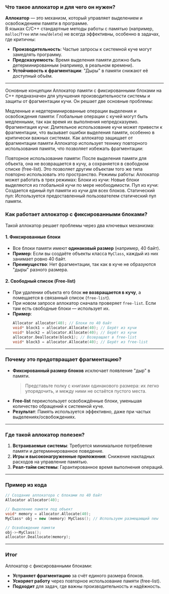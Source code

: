 ### Что такое аллокатор и для чего он нужен?

**Аллокатор** — это механизм, который управляет выделением и освобождением памяти в программе.  
В языках C/C++ стандартные методы работы с памятью (например, `malloc`/`free` или `new`/`delete`) не всегда эффективны, особенно в задачах, где критичны:
- **Производительность**: Частые запросы к системной куче могут замедлять программу.
- **Предсказуемость**: Время выделения памяти должно быть детерминированным (например, в реальном времени).
- **Устойчивость к фрагментации**: "Дыры" в памяти снижают её доступный объём.

---
Основные концепции
Аллокатор памяти с фиксированными блоками на C++ предназначен для улучшения производительности системы и защиты от фрагментации кучи. Он решает две основные проблемы:

Медленные и недетерминированные операции выделения и освобождения памяти: Глобальные операции с кучей могут быть медленными, так как время их выполнения непредсказуемо.
Фрагментация кучи: Длительное использование кучи может привести к фрагментации, что вызывает ошибки выделения памяти, особенно в критически важных системах.
Как аллокатор защищает от фрагментации памяти
Аллокатор использует технику повторного использования памяти, что позволяет избежать фрагментации:

Повторное использование памяти: После выделения памяти для объекта, она не возвращается в кучу, а сохраняется в свободном списке (free-list). Это позволяет другим объектам того же типа повторно использовать это пространство.
Режимы работы: Аллокатор может работать в трех режимах:
Блоки из кучи: Новые блоки выделяются из глобальной кучи по мере необходимости.
Пул из кучи: Создается единый пул памяти из кучи для всех блоков.
Статический пул: Используется предоставленный пользователем статический пул памяти.
### Как работает аллокатор с фиксированными блоками?
Такой аллокатор решает проблемы через два ключевых механизма:

#### 1. **Фиксированные блоки**
- Все блоки памяти имеют **одинаковый размер** (например, 40 байт).  
- **Пример**: Если вы создаёте объекты класса `MyClass`, каждый из них занимает ровно 40 байт.  
- **Преимущество**: Нет фрагментации, так как в куче не образуются "дыры" разного размера.

#### 2. **Свободный список (Free-list)**
- При удалении объекта его блок **не возвращается в кучу**, а помещается в связанный список (`free-list`).  
- При новом запросе аллокатор сначала проверяет `free-list`. Если там есть свободные блоки — использует их.  
- **Пример**:  
  ```cpp
  Allocator allocator(40); // Блоки по 40 байт
  void* block1 = allocator.Allocate(40); // Берёт из кучи
  void* block2 = allocator.Allocate(40); // Берёт из кучи
  allocator.Deallocate(block1); // Возвращает в free-list
  void* block3 = allocator.Allocate(40); // Берёт из free-list
  ```

---

### Почему это предотвращает фрагментацию?
- **Фиксированный размер блоков** исключает появление "дыр" в памяти.  
  > Представьте полку с книгами одинакового размера: их легко упорядочить, и между ними не остаётся пустого места.  
- **Free-list** переиспользует освобождённые блоки, уменьшая количество обращений к системной куче.  
- **Результат**: Память используется эффективно, даже при частых выделениях/освобождениях.

---

### Где такой аллокатор полезен?
1. **Встраиваемые системы**: Требуется минимальное потребление памяти и детерминированное поведение.
2. **Игры и высоконагруженные приложения**: Снижение накладных расходов на управление памятью.
3. **Реал-тайм системы**: Гарантированное время выполнения операций.

---

### Пример из кода
```cpp
// Создание аллокатора с блоками по 40 байт
Allocator allocator(40);

// Выделение памяти под объект
void* memory = allocator.Allocate(40);
MyClass* obj = new (memory) MyClass(); // Используем размещающий new

// Освобождение памяти
obj->~MyClass();
allocator.Deallocate(memory);
```

---

### Итог
Аллокатор с фиксированными блоками:
- **Устраняет фрагментацию** за счёт единого размера блоков.
- **Ускоряет работу** через повторное использование памяти (free-list).
- **Подходит** для задач, где важны производительность и надёжность.

